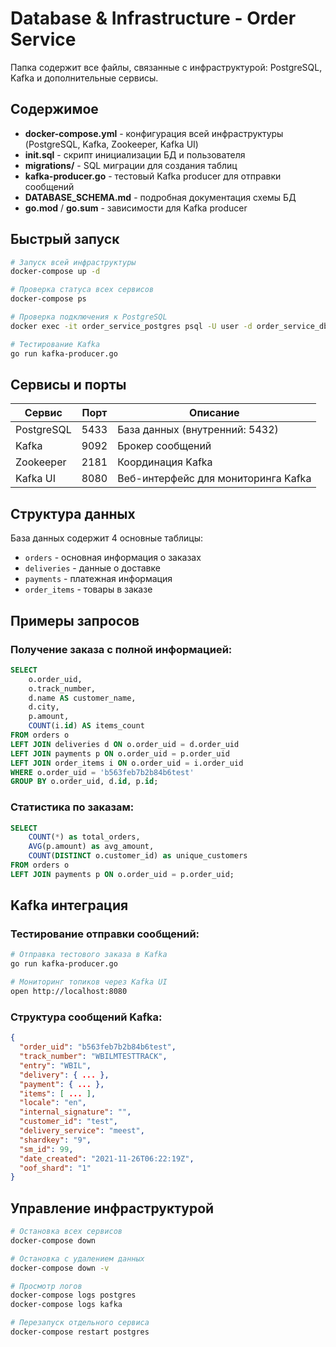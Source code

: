# Database & Infrastructure - Order Service

Папка содержит все файлы, связанные с инфраструктурой: PostgreSQL, Kafka и дополнительные сервисы.

## Содержимое

- **docker-compose.yml** - конфигурация всей инфраструктуры (PostgreSQL, Kafka, Zookeeper, Kafka UI)
- **init.sql** - скрипт инициализации БД и пользователя
- **migrations/** - SQL миграции для создания таблиц
- **kafka-producer.go** - тестовый Kafka producer для отправки сообщений
- **DATABASE_SCHEMA.md** - подробная документация схемы БД
- **go.mod** / **go.sum** - зависимости для Kafka producer

## Быстрый запуск

```bash
# Запуск всей инфраструктуры
docker-compose up -d

# Проверка статуса всех сервисов
docker-compose ps

# Проверка подключения к PostgreSQL
docker exec -it order_service_postgres psql -U user -d order_service_db -c "\dt"

# Тестирование Kafka
go run kafka-producer.go
```

## Сервисы и порты

| Сервис | Порт | Описание |
|--------|------|----------|
| PostgreSQL | 5433 | База данных (внутренний: 5432) |
| Kafka | 9092 | Брокер сообщений |
| Zookeeper | 2181 | Координация Kafka |
| Kafka UI | 8080 | Веб-интерфейс для мониторинга Kafka |

## Структура данных

База данных содержит 4 основные таблицы:
- `orders` - основная информация о заказах
- `deliveries` - данные о доставке
- `payments` - платежная информация  
- `order_items` - товары в заказе

## Примеры запросов

### Получение заказа с полной информацией:
```sql
SELECT 
    o.order_uid,
    o.track_number,
    d.name AS customer_name,
    d.city,
    p.amount,
    COUNT(i.id) AS items_count
FROM orders o
LEFT JOIN deliveries d ON o.order_uid = d.order_uid
LEFT JOIN payments p ON o.order_uid = p.order_uid
LEFT JOIN order_items i ON o.order_uid = i.order_uid
WHERE o.order_uid = 'b563feb7b2b84b6test'
GROUP BY o.order_uid, d.id, p.id;
```

### Статистика по заказам:
```sql
SELECT 
    COUNT(*) as total_orders,
    AVG(p.amount) as avg_amount,
    COUNT(DISTINCT o.customer_id) as unique_customers
FROM orders o
LEFT JOIN payments p ON o.order_uid = p.order_uid;
```

## Kafka интеграция

### Тестирование отправки сообщений:
```bash
# Отправка тестового заказа в Kafka
go run kafka-producer.go

# Мониторинг топиков через Kafka UI
open http://localhost:8080
```

### Структура сообщений Kafka:
```json
{
  "order_uid": "b563feb7b2b84b6test",
  "track_number": "WBILMTESTTRACK",
  "entry": "WBIL",
  "delivery": { ... },
  "payment": { ... },
  "items": [ ... ],
  "locale": "en",
  "internal_signature": "",
  "customer_id": "test",
  "delivery_service": "meest",
  "shardkey": "9",
  "sm_id": 99,
  "date_created": "2021-11-26T06:22:19Z",
  "oof_shard": "1"
}
```

## Управление инфраструктурой

```bash
# Остановка всех сервисов
docker-compose down

# Остановка с удалением данных
docker-compose down -v

# Просмотр логов
docker-compose logs postgres
docker-compose logs kafka

# Перезапуск отдельного сервиса
docker-compose restart postgres
```
